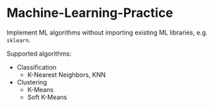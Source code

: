 # Machine-Learning-Practice

Implement ML algorithms without importing existing ML libraries, e.g. `sklearn`.



Supported algorithms:

- Classification
  - K-Nearest Neighbors, KNN
- Clustering
  - K-Means
  - Soft K-Means
